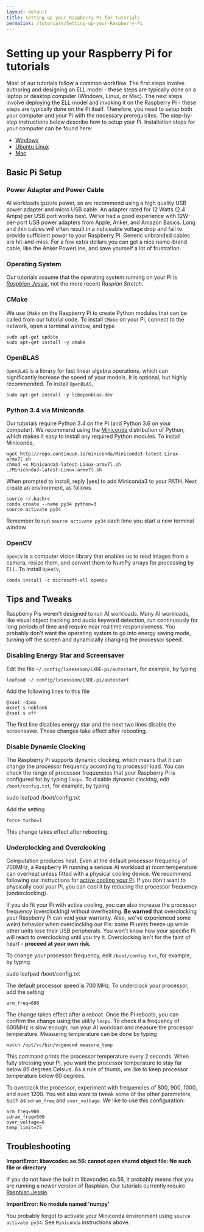 ```yaml
---
layout: default
title: Setting up your Raspberry Pi for tutorials
permalink: /tutorials/Setting-up-your-Raspberry-Pi
---
```


# Setting up your Raspberry Pi for tutorials

Most of our tutorials follow a common workflow. The first steps involve authoring and designing an ELL model - these steps are typically done on a laptop or desktop computer (Windows, Linux, or Mac). The next steps involve deploying the ELL model and invoking it on the Raspberry Pi - these steps are typically done on the Pi itself. Therefore, you need to setup both your computer and your Pi with the necessary prerequisites. The step-by-step instructions below describe how to setup your Pi. Installation steps for your computer can be found here:

* [Windows](https://github.com/Microsoft/ELL/blob/master/INSTALL-Windows.md)
* [Ubuntu Linux](https://github.com/Microsoft/ELL/blob/master/INSTALL-Ubuntu.md)
* [Mac](https://github.com/Microsoft/ELL/blob/master/INSTALL-Mac.md)

## Basic Pi Setup

### Power Adapter and Power Cable

AI workloads guzzle power, so we recommend using a high quality USB power adapter and micro USB cable. An adapter rated for 12 Watts (2.4 Amps) per USB port works best. We've had a good experience with 12W-per-port USB power adapters from Apple, Anker, and Amazon Basics. Long and thin cables will often result in a noticeable voltage drop and fail to provide sufficient power to your Raspberry Pi. Generic unbranded cables are hit-and-miss. For a few extra dollars you can get a nice name-brand cable, like the Anker PowerLine, and save yourself a lot of frustration.

### Operating System
Our tutorials assume that the operating system running on your Pi is [*Raspbian Jessie*](https://downloads.raspberrypi.org/raspbian/images/raspbian-2017-07-05/2017-07-05-raspbian-jessie.zip), not the more recent *Raspian Stretch*.

### CMake
We use `CMake` on the Raspberry Pi to create Python modules that can be called from our tutorial code. To install `CMake` on your Pi, connect to the network, open a terminal window, and type

    sudo apt-get update
    sudo apt-get install -y cmake

### OpenBLAS
`OpenBLAS` is a library for fast linear algebra operations, which can significantly increase the speed of your models. It is optional, but highly recommended. To install `OpenBLAS`,

    sudo apt-get install -y libopenblas-dev

### Python 3.4 via Miniconda
Our tutorials require Python 3.4 on the Pi (and Python 3.6 on your computer). We recommend using the [Miniconda](https://conda.io/miniconda.html) distribution of Python, which makes it easy to install any required Python modules. To install Miniconda,

    wget http://repo.continuum.io/miniconda/Miniconda3-latest-Linux-armv7l.sh
    chmod +x Miniconda3-latest-Linux-armv7l.sh
    ./Miniconda3-latest-Linux-armv7l.sh

When prompted to install, reply [yes] to add Miniconda3 to your PATH. Next create an environment, as follows

    source ~/.bashrc
    conda create --name py34 python=3
    source activate py34

Remember to run `source activate py34` each time you start a new terminal window.

### OpenCV
`OpenCV` is a computer vision library that enables us to read images from a camera, resize them, and convert them to NumPy arrays for processing by ELL. To install `OpenCV`,

    conda install -c microsoft-ell opencv

## Tips and Tweaks

Raspberry Pis weren't designed to run AI workloads. Many AI workloads, like visual object tracking and audio keyword detection, run continuously for long periods of time and require near realtime responsiveness. You probably don't want the operating system to go into energy saving mode, turning off the screen and dynamically changing the processor speed.

### Disabling Energy Star and Screensaver

Edit the file `~/.config/lxsession/LXDE-pi/autostart`, for example, by typing

    leafpad ~/.config/lxsession/LXDE-pi/autostart

Add the following lines to this file

    @xset -dpms
    @xset s noblank
    @xset s off

The first line disables energy star and the next two lines disable the screensaver. These changes take effect after rebooting.

### Disable Dynamic Clocking

The Raspberry Pi supports dynamic clocking, which means that it can change the processor frequency according to processor load. You can check the range of processor frequencies that your Raspberry Pi is configured for by typing `lscpu`. To disable dynamic clocking, edit `/boot/config.txt`, for example, by typing

   sudo leafpad /boot/config.txt

Add the setting

    force_turbo=1

This change takes effect after rebooting.

### Underclocking and Overclocking

Computation produces heat. Even at the default processor frequency of 700MHz, a Raspberry Pi running a serious AI workload at room temperature can overheat unless fitted with a physical cooling device. We recommend following our instructions for [active cooling your Pi](/ELL/tutorials/Active-Cooling-your-Raspberry-Pi-3/). If you don't want to physically cool your Pi, you can cool it by reducing the processor frequency (underclocking).

If you do fit your Pi with active cooling, you can also increase the processor frequency (overclocking) without overheating. **Be warned** that overclocking your Raspberry Pi can void your warranty. Also, we've experienced some weird behavior when overclocking our Pis: some Pi units freeze up while other units lose their USB peripherals. You won't know how your specific Pi will react to overclocking until you try it. Overclocking isn't for the faint of heart - **proceed at your own risk**.

To change your processor frequency, edit `/boot/config.txt`, for example, by typing

   sudo leafpad /boot/config.txt

The default processor speed is 700 MHz. To underclock your processor, add the setting

    arm_freq=600

The change takes effect after a reboot. Once the Pi reboots, you can confirm the change using the utility `lscpu`. To check if a frequency of 600MHz is slow enough, run your AI workload and measure the processor temperature. Measuring temperature can be done by typing

    watch /opt/vc/bin/vcgencmd measure_temp

This command prints the processor temperature every 2 seconds. When fully stressing your Pi, you want the processor temperature to stay far below 85 degrees Celsius. As a rule of thumb, we like to keep processor temperature below 60 degrees.

To overclock the processor, experiment with frequencies of 800, 900, 1000, and even 1200. You will also want to tweak some of the other parameters, such as `sdram_freq` and `over_voltage`. We like to use this configuration:

    arm_freq=900
    sdram_freq=500
    over_voltage=6
    temp_limit=75

## Troubleshooting

**ImportError: libavcodec.so.56: cannot open shared object file: No such file or directory**

If you do not have the built in libavcodec.so.56, it probably means that you are running a newer version of Raspbian. Our tutorials currently require [Raspbian Jessie](https://downloads.raspberrypi.org/raspbian/images/raspbian-2017-07-05/2017-07-05-raspbian-jessie.zip).


**ImportError: No module named 'numpy'**

You probably forgot to activate your Miniconda environment using `source activate py34`. See `Miniconda` instructions above.
